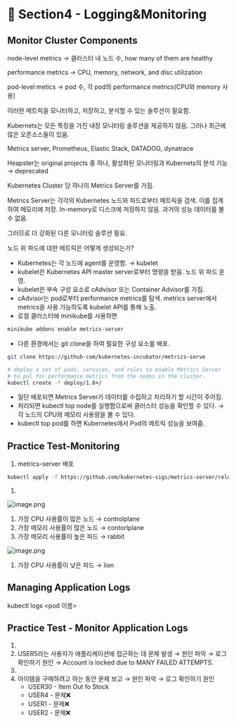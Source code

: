 # 🍨 Section4 - Logging&Monitoring

## Monitor Cluster Components


node-level metrics → 클러스터 내 노드 수, how many of them are healthy


performance metrics → CPU, memory, network, and disc utilization


pod-level  metics → pod 수, 각 pod의 performance metrics(CPU와 memory 사용)


이러한 메트릭을 모니터하고, 저장하고, 분석할 수 있는 솔루션이 필요함.


Kubernets는 모든 특징을 가진 내장 모니터링 솔루션을 제공하지 않음. 그러나 최근에 많은 오픈소스들이 있음.


Metrics server, Prometheus, Elastic Stack, DATADOG, dynatrace


Heapster는 original projects 중 하나, 활성화된 모니터링과 Kubernets의 분석 기능 → deprecated


Kubernetes Cluster 당 하나의 Metrics Server를 가짐.


Metrics Server는 각각의 Kubernetes 노드와 파드로부터 메트릭을 검색. 이를 집계하여 메모리에 저장. In-memory로 디스크에 저장하지 않음. 과거의 성능 데이터를 볼 수 없음.


그러므로 더 강화된 다른 모니터링 솔루션 필요.


노드 위 파드에 대한 메트릭은 어떻게 생성되는가?

- Kubernetes는 각 노드에 agent를 운영함. → kubelet
- kubelet은 Kubernetes API master server로부터 명령을 받음. 노드 위 파드 운영.
- kubelet은 부속 구성 요소로 cAdvisor 또는 Container Advisor를 가짐.
- cAdvisor는 pod로부터 performance metrics를 탐색. metrics server에서 metrics을 사용 가능하도록  kubelet API를 통해 노출.
- 로컬 클러스터에 minikube를 사용하면

```bash
minikube addons enable metrics-server
```

- 다른 환경에서는 git clone을 하여 필요한 구성 요소를 배포.

```bash
git clone https://github-com/kubernetes-incubator/metrics-serve

# deploy a set of pods, services, and roles to enable Metrics Server
# to pul for performance metrics from the nodes in the cluster.
kubectl create -f deploy/1.8+/
```

- 일단 배포되면 Metrics Server가 데이터를 수집하고 처리하기 할 시간이 주어짐.
- 처리되면 kubectl top node를 실행함으로써 클러스터 성능을 확인할 수 있다. → 각 노드의 CPU와 메모리 사용량을 볼 수 있다.
- kubectl top pod를 하면 Kubernetes에서 Pod의 메트릭 성능을 보여줌.

## Practice Test-Monitoring

1. metrics-server 배포

```bash
kubectl apply -f https://github.com/kubernetes-sigs/metrics-server/releases/latest/download/components.yaml
```

1. 

![image.png](https://prod-files-secure.s3.us-west-2.amazonaws.com/b2ea2032-00e9-4883-a13b-cb03cf5b2334/be867e9c-0d47-47a3-971e-146d2c8c7945/image.png?X-Amz-Algorithm=AWS4-HMAC-SHA256&X-Amz-Content-Sha256=UNSIGNED-PAYLOAD&X-Amz-Credential=ASIAZI2LB4664BCHWVZU%2F20250412%2Fus-west-2%2Fs3%2Faws4_request&X-Amz-Date=20250412T140703Z&X-Amz-Expires=3600&X-Amz-Security-Token=IQoJb3JpZ2luX2VjEF0aCXVzLXdlc3QtMiJGMEQCIFvTlAOG0LYj%2Bx7tmWKKdrk7QuVGETsKq8LgBjjVWFgCAiAbo59ZjfJniXQkA8y8QsVMnAxezbxlwwP1THeXJe2GQCqIBAjW%2F%2F%2F%2F%2F%2F%2F%2F%2F%2F8BEAAaDDYzNzQyMzE4MzgwNSIM6G%2FTlT6fwZgn74d%2FKtwD30XfV5rYXxsj2MN7XsYPim9TJ1q1WCWayB%2BSM38jqXYXSk8dMMOMjCZxaz275ZL11Sz5y256DAlFVv%2B1zCGWOk5EntsfGDsVC4j%2FmnYJXvMdK8G0mPRVgK5qNNoPC3%2FM4EETYswD125vTlEg1elLkcmJezSiDx%2FYcwmfjccFE%2FGl5XWZ%2FsA4%2FMYZfdoxk6xgLKPxAZveC8ZOe3%2BXnGf%2BDwboc4t28lJTSaOISdTXuK3ckra0Ft6hdv3ml9UQbZ%2B%2BQslZrHpI%2F26%2B5fi3KHXzUViHF%2BEVcOSRo4JMiuoH6Ft%2FrST2i1nSlsn3ZgdM5v1pPSWcKYf1y4CrKt8lPlKrQQM4Fj55lbBaKZiFL1OXQH4wkMtsIR0I8K3nFXzG4zqx3VM3rh0yuzyM22zYoFHHtyFXc2rEnN7l%2BkC6kDPo5WIDRWSPgbr8BitGyPaRpTvx0YwrDmU3luuQZ02lwP34uPQHuEHtY7OIUSwUYn7I30Ic6Jnm0e7wp0TNM6yeLVKOX5DBYlxTorZnW4vP%2B2e0txQtUEYfKRAnqybs%2FhVFQyzCKpoEjD5pK59SGWrkk8%2FRM%2BMLK3x74zW%2B9BtZLy%2BuFtzpgqWG0oMihsbdvRgFuztqrBuon37AQKSDpOMwxsjpvwY6pgHob0RmVMU9QvAOnfBzhMAjY0zp%2BXI8qkY3x8m9VkEYwHNjS%2BusmmCmJiVNDbMTr2GaxotJvBaBAsRBG%2F28aeiuk0T%2BWgx%2FVKZRTqHZHf0LCED2Ot77ucN5F3jH5AAgIMJSnqt%2BMl4uWtoF1db3zLTDQ1SXaKG4MioDxpbSkbl2dYR8AwNV1L8J93sklk3QO2alOCJKyQvKv7u7G3yLkqaIY9kayzIc&X-Amz-Signature=6ad719cdc7991da6e627b76d85533a704ce9b3784a820928ca7c57173f05fe20&X-Amz-SignedHeaders=host&x-id=GetObject)

1. 가장 CPU 사용률이 많은 노드 → controlplane
2. 가장 메모리 사용률이 많은 노드 → contorlplane
3. 가장 메모리 사용률이 높은 파드 → rabbit

![image.png](https://prod-files-secure.s3.us-west-2.amazonaws.com/b2ea2032-00e9-4883-a13b-cb03cf5b2334/a5ad8203-cf78-4c06-9de1-67cb491aedc9/image.png?X-Amz-Algorithm=AWS4-HMAC-SHA256&X-Amz-Content-Sha256=UNSIGNED-PAYLOAD&X-Amz-Credential=ASIAZI2LB4664BCHWVZU%2F20250412%2Fus-west-2%2Fs3%2Faws4_request&X-Amz-Date=20250412T140703Z&X-Amz-Expires=3600&X-Amz-Security-Token=IQoJb3JpZ2luX2VjEF0aCXVzLXdlc3QtMiJGMEQCIFvTlAOG0LYj%2Bx7tmWKKdrk7QuVGETsKq8LgBjjVWFgCAiAbo59ZjfJniXQkA8y8QsVMnAxezbxlwwP1THeXJe2GQCqIBAjW%2F%2F%2F%2F%2F%2F%2F%2F%2F%2F8BEAAaDDYzNzQyMzE4MzgwNSIM6G%2FTlT6fwZgn74d%2FKtwD30XfV5rYXxsj2MN7XsYPim9TJ1q1WCWayB%2BSM38jqXYXSk8dMMOMjCZxaz275ZL11Sz5y256DAlFVv%2B1zCGWOk5EntsfGDsVC4j%2FmnYJXvMdK8G0mPRVgK5qNNoPC3%2FM4EETYswD125vTlEg1elLkcmJezSiDx%2FYcwmfjccFE%2FGl5XWZ%2FsA4%2FMYZfdoxk6xgLKPxAZveC8ZOe3%2BXnGf%2BDwboc4t28lJTSaOISdTXuK3ckra0Ft6hdv3ml9UQbZ%2B%2BQslZrHpI%2F26%2B5fi3KHXzUViHF%2BEVcOSRo4JMiuoH6Ft%2FrST2i1nSlsn3ZgdM5v1pPSWcKYf1y4CrKt8lPlKrQQM4Fj55lbBaKZiFL1OXQH4wkMtsIR0I8K3nFXzG4zqx3VM3rh0yuzyM22zYoFHHtyFXc2rEnN7l%2BkC6kDPo5WIDRWSPgbr8BitGyPaRpTvx0YwrDmU3luuQZ02lwP34uPQHuEHtY7OIUSwUYn7I30Ic6Jnm0e7wp0TNM6yeLVKOX5DBYlxTorZnW4vP%2B2e0txQtUEYfKRAnqybs%2FhVFQyzCKpoEjD5pK59SGWrkk8%2FRM%2BMLK3x74zW%2B9BtZLy%2BuFtzpgqWG0oMihsbdvRgFuztqrBuon37AQKSDpOMwxsjpvwY6pgHob0RmVMU9QvAOnfBzhMAjY0zp%2BXI8qkY3x8m9VkEYwHNjS%2BusmmCmJiVNDbMTr2GaxotJvBaBAsRBG%2F28aeiuk0T%2BWgx%2FVKZRTqHZHf0LCED2Ot77ucN5F3jH5AAgIMJSnqt%2BMl4uWtoF1db3zLTDQ1SXaKG4MioDxpbSkbl2dYR8AwNV1L8J93sklk3QO2alOCJKyQvKv7u7G3yLkqaIY9kayzIc&X-Amz-Signature=1a4b8879a61ffd3974d440f21d249403b32a7e4dddaf2b66e575ed155540d103&X-Amz-SignedHeaders=host&x-id=GetObject)

1. 가장 CPU 사용률이 낮은 파드 → lion

## Managing Application Logs


kubectl logs <pod 이름>


## Practice Test - Monitor Application Logs

1. 
2. USER5라는 사용자가 애플리케이션에 접근하는 데 문제 발생 → 원인 파악 → 로그 확인하기
원인 → Account is locked due to MANY FAILED ATTEMPTS.
3. 
4. 아이템을 구매하려고 하는 동안 문제 보고 → 원인 파악 → 로그 확인하기
원인
    - USER30 - Item Out fo Stock
    - USER4 - 문제❌
    - USER1 - 문제❌
    - USER2 - 문제❌
